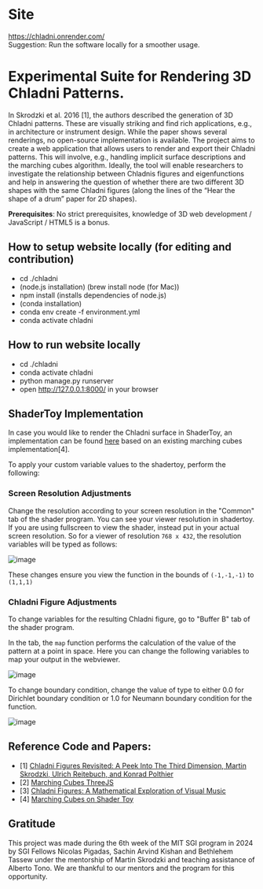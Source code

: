 # Site
https://chladni.onrender.com/  
Suggestion: Run the software locally for a smoother usage.

# Experimental Suite for Rendering 3D Chladni Patterns. 

In Skrodzki et al. 2016 [1], the authors described the generation of 3D Chladni patterns. These are visually striking and find rich applications, e.g., in architecture or instrument design. While the paper shows several renderings, no open-source implementation is available. The project aims to create a web application that allows users to render and export their Chladni patterns. This will involve, e.g., handling implicit surface descriptions and the marching cubes algorithm. Ideally, the tool will enable researchers to investigate the relationship between Chladnis figures and eigenfunctions and help in answering the question of whether there are two different 3D shapes with the same Chladni figures (along the lines of the “Hear the shape of a drum” paper for 2D shapes).

**Prerequisites**:  No strict prerequisites, knowledge of 3D web development / JavaScript / HTML5 is a bonus.

## How to setup website locally (for editing and contribution)
* cd ./chladni
* (node.js installation) (brew install node (for Mac))
* npm install (installs dependencies of node.js)
* (conda installation)
* conda env create -f environment.yml
* conda activate chladni
  
## How to run website locally

* cd ./chladni
* conda activate chladni    
* python manage.py runserver
* open http://127.0.0.1:8000/ in your browser

## ShaderToy Implementation
In case you would like to render the Chladni surface in ShaderToy, an implementation can be found [here](https://www.shadertoy.com/view/lfsfzN#) based on an existing marching cubes implementation[4].

To apply your custom variable values to the shadertoy, perform the following:

### Screen Resolution Adjustments
Change the resolution according to your screen resolution in the "Common" tab of the shader program. You can see your viewer resolution in shadertoy. If you are using fullscreen to view the shader, instead put in your actual screen resolution. So for a viewer of resolution `768 x 432`, the resolution variables will be typed as follows: 

![image](https://github.com/user-attachments/assets/ac83cedb-3872-4a69-87c4-ab862c245a88)

These changes ensure you view the function in the bounds of `(-1,-1,-1)` to `(1,1,1)`

### Chladni Figure Adjustments
To change variables for the resulting Chladni figure, go to "Buffer B" tab of the shader program.

In the tab, the `map` function performs the calculation of the value of the pattern at a point in space. Here you can change the following variables to map your output in the webviewer.

![image](https://github.com/user-attachments/assets/649fd63e-a372-49db-96c8-3ec89910cd04)


To change boundary condition, change the value of type to either 0.0 for Dirichlet boundary condition or 1.0 for Neumann boundary condition for the function.

![image](https://github.com/user-attachments/assets/052492cd-3c70-4024-b803-2d3e36e9f256)



## Reference Code and Papers: 



- [1] [Chladni Figures Revisited: A Peek Into The Third Dimension, Martin Skrodzki, Ulrich Reitebuch, and Konrad Polthier](https://archive.bridgesmathart.org/2016/bridges2016-481.html)
- [2] [Marching Cubes ThreeJS](https://github.com/timoxley/threejs/blob/master/examples/webgl_marching_cubes.html)
- [3] [Chladni Figures: A Mathematical
Exploration of Visual Music](https://www.maturitaetsarbeiten.ch/cms/images/2022_2/Quistad_Evan/Evan_Quistad_Maturarbeit.pdf)
- [4] [Marching Cubes on Shader Toy](https://www.shadertoy.com/view/ftXGDj)

## Gratitude
This project was made during the 6th week of the MIT SGI program in 2024 by SGI Fellows Nicolas Pigadas, Sachin Arvind Kishan and Bethlehem Tassew under the mentorship of Martin Skrodzki and teaching assistance of Alberto Tono. We are thankful to our mentors and the program for this opportunity. 
